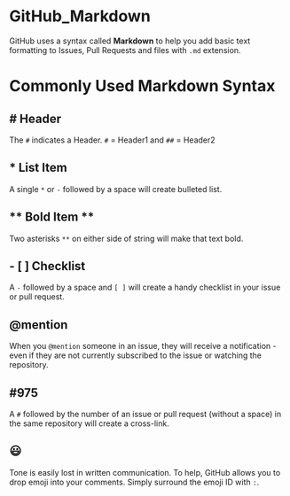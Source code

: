 # GitHub_Markdown
 GitHub uses a syntax called **Markdown** to help you add basic text formatting to Issues, Pull Requests and files with `.md` extension.

 # Commonly Used Markdown Syntax
 
 ## # Header
 The `#` indicates a Header. `#` = Header1 and `##` = Header2

 ## * List Item 
 A single `*` or `-` followed by a space will create bulleted list.

 ## ** Bold Item ** 
 Two asterisks `**` on either side of string will make that text bold.

 ## - [ ] Checklist
 A  `-` followed by a space and `[ ]` will create a handy checklist in your issue or pull request.

 ## @mention
 When you `@mention` someone in an issue, they will receive a notification - even if they are not currently subscribed to the issue or watching the repository.

 ## #975
A `#` followed by the number of an issue or pull request (without a space) in the same repository will create a cross-link.

## :smiley:
Tone is easily lost in written communication. To help, GitHub allows you to drop emoji into your comments. Simply surround the emoji ID with `:`.

 
 
